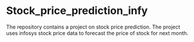 # Stock_price_prediction_infy
The repository contains a project on stock price prediction. The project uses infosys stock price data to forecast the price of stock for next month.
